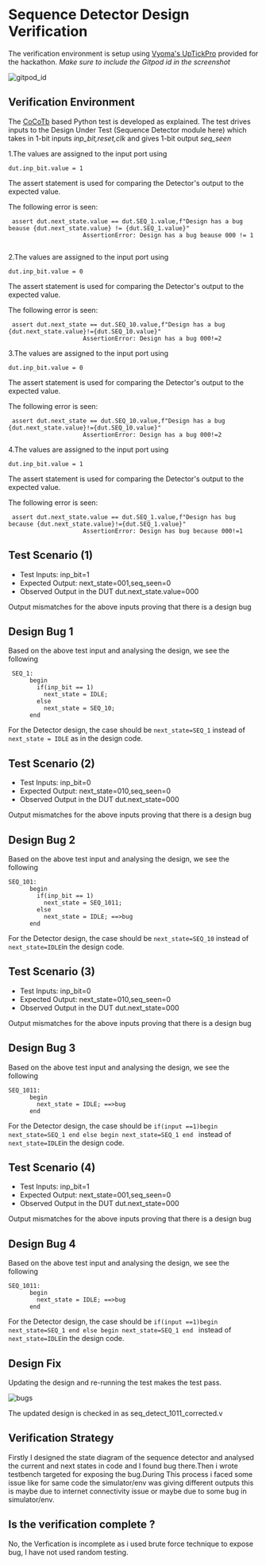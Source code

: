 # Sequence Detector Design Verification

The verification environment is setup using [Vyoma's UpTickPro](https://vyomasystems.com) provided for the hackathon.
*Make sure to include the Gitpod id in the screenshot*

![gitpod_id](https://user-images.githubusercontent.com/56909326/181071537-0c9b8aa7-2d89-479d-bfc1-93128b5121ce.png)



## Verification Environment

The [CoCoTb](https://www.cocotb.org/) based Python test is developed as explained. The test drives inputs to the Design Under Test (Sequence Detector module here) which takes in 1-bit inputs *inp_bit,reset,clk* and gives 1-bit output *seq_seen*

1.The values are assigned to the input port using 
```
dut.inp_bit.value = 1

```
The assert statement is used for comparing the Detector's output to the expected value.

The following error is seen:
```
 assert dut.next_state.value == dut.SEQ_1.value,f"Design has a bug beause {dut.next_state.value} != {dut.SEQ_1.value}"
                     AssertionError: Design has a bug beause 000 != 1
                     
```

2.The values are assigned to the input port using 
```
dut.inp_bit.value = 0

```
The assert statement is used for comparing the Detector's output to the expected value.

The following error is seen:
```
 assert dut.next_state == dut.SEQ_10.value,f"Design has a bug {dut.next_state.value}!={dut.SEQ_10.value}"
                     AssertionError: Design has a bug 000!=2

```

3.The values are assigned to the input port using 
```
dut.inp_bit.value = 0

```
The assert statement is used for comparing the Detector's output to the expected value.

The following error is seen:
```
 assert dut.next_state == dut.SEQ_10.value,f"Design has a bug {dut.next_state.value}!={dut.SEQ_10.value}"
                     AssertionError: Design has a bug 000!=2

```
4.The values are assigned to the input port using 
```
dut.inp_bit.value = 1

```
The assert statement is used for comparing the Detector's output to the expected value.

The following error is seen:
```
 assert dut.next_state.value == dut.SEQ_1.value,f"Design has bug because {dut.next_state.value}!={dut.SEQ_1.value}"
                     AssertionError: Design has bug because 000!=1

```

## Test Scenario **(1)**
- Test Inputs: inp_bit=1 
- Expected Output: next_state=001,seq_seen=0
- Observed Output in the DUT dut.next_state.value=000

Output mismatches for the above inputs proving that there is a design bug

## Design Bug 1
Based on the above test input and analysing the design, we see the following

```
 SEQ_1:
      begin
        if(inp_bit == 1)
          next_state = IDLE;
        else
          next_state = SEQ_10;
      end

```
For the Detector design, the case should be ```next_state=SEQ_1``` instead of ```next_state = IDLE``` as in the design code.

## Test Scenario **(2)**
- Test Inputs: inp_bit=0
- Expected Output: next_state=010,seq_seen=0
- Observed Output in the DUT dut.next_state=000

Output mismatches for the above inputs proving that there is a design bug

## Design Bug 2
Based on the above test input and analysing the design, we see the following

```
SEQ_101:
      begin
        if(inp_bit == 1)
          next_state = SEQ_1011;
        else
          next_state = IDLE; ==>bug
      end

```
For the Detector design, the case should be ```next_state=SEQ_10``` instead of ```next_state=IDLE```in the design code.

## Test Scenario **(3)**
- Test Inputs: inp_bit=0
- Expected Output: next_state=010,seq_seen=0
- Observed Output in the DUT dut.next_state=000

Output mismatches for the above inputs proving that there is a design bug

## Design Bug 3
Based on the above test input and analysing the design, we see the following

```
SEQ_1011:
      begin
        next_state = IDLE; ==>bug
      end

```
For the Detector design, the case should be ```if(input ==1)begin next_state=SEQ_1 end else begin next_state=SEQ_1 end ``` instead of ```next_state=IDLE```in the design code.

## Test Scenario **(4)**
- Test Inputs: inp_bit=1
- Expected Output: next_state=001,seq_seen=0
- Observed Output in the DUT dut.next_state=000

Output mismatches for the above inputs proving that there is a design bug

## Design Bug 4
Based on the above test input and analysing the design, we see the following

```
SEQ_1011:
      begin
        next_state = IDLE; ==>bug
      end

```
For the Detector design, the case should be ```if(input ==1)begin next_state=SEQ_1 end else begin next_state=SEQ_1 end ``` instead of ```next_state=IDLE```in the design code.

## Design Fix
Updating the design and re-running the test makes the test pass.

![bugs](https://user-images.githubusercontent.com/56909326/181071609-a9145987-8ffc-4b28-a26f-944f1c92b416.png)


The updated design is checked in as seq_detect_1011_corrected.v

## Verification Strategy
Firstly I designed the state diagram of the sequence detector and analysed the current and next states in code and I found bug  there.Then i wrote testbench targeted for exposing the bug.During This process i faced some issue like for same code the simulator/env was giving different outputs this is maybe due to internet connectivity issue or maybe due to some bug in simulator/env. 

## Is the verification complete ?
No, the Verfication is incomplete as i used brute force technique to expose bug, I have not used random testing.
